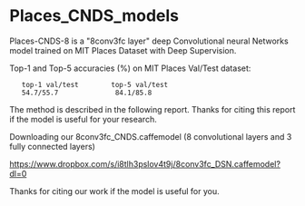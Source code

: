# Places_CNDS_models

Places-CNDS-8 is a "8conv3fc layer" deep Convolutional neural Networks model trained on MIT Places Dataset with Deep Supervision. 

Top-1 and Top-5 accuracies (%) on MIT Places Val/Test dataset:

       top-1 val/test        top-5 val/test
       54.7/55.7              84.1/85.8

The method is described in the following report. 
Thanks for citing this report if the model is useful for your research. 

Downloading our 8conv3fc_CNDS.caffemodel (8 convolutional layers and 3 fully connected layers)

https://www.dropbox.com/s/i8tlh3pslov4t9j/8conv3fc_DSN.caffemodel?dl=0

Thanks for citing our work if the model is useful for you. 

